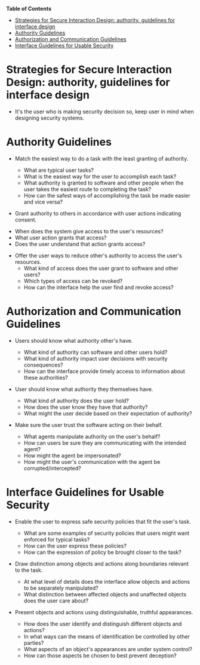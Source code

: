 <!-- START doctoc generated TOC please keep comment here to allow auto update -->
<!-- DON'T EDIT THIS SECTION, INSTEAD RE-RUN doctoc TO UPDATE -->
**Table of Contents**

- [Strategies for Secure Interaction Design: authority, guidelines for interface design](#strategies-for-secure-interaction-design-authority-guidelines-for-interface-design)
- [Authority Guidelines](#authority-guidelines)
- [Authorization and Communication Guidelines](#authorization-and-communication-guidelines)
- [Interface Guidelines for Usable Security](#interface-guidelines-for-usable-security)

<!-- END doctoc generated TOC please keep comment here to allow auto update -->

# Strategies for Secure Interaction Design: authority, guidelines for interface design

- It's the user who is making security decision so, keep user in mind when designing security systems.

# Authority Guidelines

- Match the easiest way to do a task with the least granting of authority.
  + What are typical user tasks?
  + What is the easiest way for the user to accomplish each task?
  + What authority is granted to software and other people when the user takes the easiest route to completing the task?
  + How can the safest ways of accomplishing the task be made easier and vice versa?

 - Grant authority to others in accordance with user actions indicating consent.
  + When does the system give access to the user's resources?
  + What user action grants that access?
  + Does the user understand that action grants access?

- Offer the user ways to reduce other's authority to access the user's resources.
  + What kind of access does the user grant to software and other users?
  + Which types of access can be revoked?
  + How can the interface help the user find and revoke access?

# Authorization and Communication Guidelines

- Users should know what authority other's have.
  + What kind of authority can software and other users hold?
  + What kind of authority impact user decisions with security consequences?
  + How can the interface provide timely access to information about these authorities?

- User should know what authority they themselves have.
  + What kind of authority does the user hold?
  + How does the user know they have that authority?
  + What might the user decide based on their expectation of authority?

- Make sure the user trust the software acting on their behalf.
  + What agents manipulate authority on the user's behalf?
  + How can users be sure they are communicating with the intended agent?
  + How might the agent be impersonated?
  + How might the user's communication with the agent be corrupted/intercepted?

# Interface Guidelines for Usable Security

- Enable the user to express safe security policies that fit the user's task.
  + What are some examples of security policies that users might want enforced for typical tasks?
  + How can the user express these policies?
  + How can the expression of policy be brought closer to the task?

- Draw distinction among objects and actions along boundaries relevant to the task.
  + At what level of details does the interface allow objects and actions to be separately manipulated?
  + What distinction between affected objects and unaffected objects does the user care about?

- Present objects and actions using distinguishable, truthful appearances.
  + How does the user identify and distinguish different objects and actions?
  + In what ways can the means of identification be controlled by other parties?
  + What aspects of an object's appearances are under system control?
  + How can those aspects be chosen to best prevent deception?
